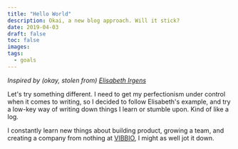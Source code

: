 ```yaml
---
title: "Hello World"
description: Okai, a new blog approach. Will it stick?
date: 2019-04-03
draft: false
toc: false
images:
tags:
  - goals
---
```


_Inspired by (okay, stolen from) [Elisabeth Irgens](https://elisabethirgens.github.io/notes/2017/06/hello-world/)_

Let's try something different. I need to get my perfectionism under control when it comes to writing, so I decided to follow Elisabeth's example, and try a low-key way of writing down things I learn or stumble upon. Kind of like a log.

I constantly learn new things about building product, growing a team, and creating a company from nothing at [VIBBIO](https://vibbio.com), I might as well jot it down.